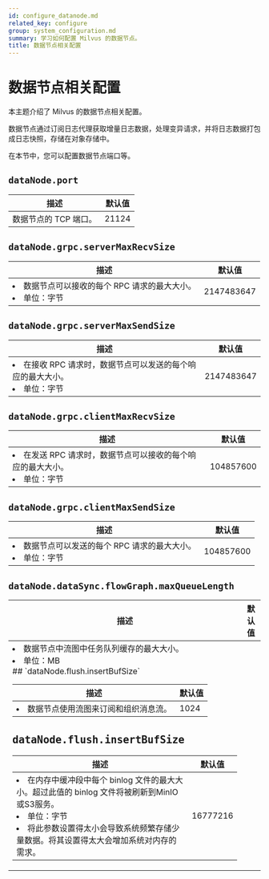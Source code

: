 ```yaml
---
id: configure_datanode.md
related_key: configure
group: system_configuration.md
summary: 学习如何配置 Milvus 的数据节点。
title: 数据节点相关配置
---
```


# 数据节点相关配置

本主题介绍了 Milvus 的数据节点相关配置。

数据节点通过订阅日志代理获取增量日志数据，处理变异请求，并将日志数据打包成日志快照，存储在对象存储中。

在本节中，您可以配置数据节点端口等。

## `dataNode.port`

<table id="dataNode.port">
  <thead>
    <tr>
      <th class="width80">描述</th>
      <th class="width20">默认值</th> 
    </tr>
  </thead>
  <tbody>
    <tr>
      <td>数据节点的 TCP 端口。</td>
      <td>21124</td>
    </tr>
  </tbody>
</table>

## `dataNode.grpc.serverMaxRecvSize`

<table id="dataNode.grpc.serverMaxRecvSize">
  <thead>
    <tr>
      <th class="width80">描述</th>
      <th class="width20">默认值</th> 
    </tr>
  </thead>
  <tbody>
    <tr>
      <td>
        <li>数据节点可以接收的每个 RPC 请求的最大大小。</li>
        <li>单位：字节</li>
      </td>
      <td>2147483647</td>
    </tr>
  </tbody>
</table>

## `dataNode.grpc.serverMaxSendSize`

<table id="dataNode.grpc.serverMaxSendSize">
  <thead>
    <tr>
      <th class="width80">描述</th>
      <th class="width20">默认值</th> 
    </tr>
  </thead>
  <tbody>
    <tr>
      <td>
        <li>在接收 RPC 请求时，数据节点可以发送的每个响应的最大大小。</li>
        <li>单位：字节</li>
      </td>
      <td>2147483647</td>
    </tr>
  </tbody>
</table>

## `dataNode.grpc.clientMaxRecvSize`

<table id="dataNode.grpc.clientMaxRecvSize">
  <thead>
    <tr>
      <th class="width80">描述</th>
      <th class="width20">默认值</th> 
    </tr>
  </thead>
  <tbody>
    <tr>
      <td>
        <li>在发送 RPC 请求时，数据节点可以接收的每个响应的最大大小。</li>
        <li>单位：字节</li>
      </td>
      <td>104857600</td>
    </tr>
  </tbody>
</table>

## `dataNode.grpc.clientMaxSendSize`

<table id="dataNode.grpc.clientMaxSendSize">
  <thead>
    <tr>
      <th class="width80">描述</th>
      <th class="width20">默认值</th> 
    </tr>
  </thead>
  <tbody>
    <tr>
      <td>
        <li>数据节点可以发送的每个 RPC 请求的最大大小。</li>
        <li>单位：字节</li>
      </td>
      <td>104857600</td>
    </tr>
  </tbody>
</table>

## `dataNode.dataSync.flowGraph.maxQueueLength`

<table id="dataNode.dataSync.flowGraph.maxQueueLength">
  <thead>
    <tr>
      <th class="width80">描述</th>
      <th class="width20">默认值</th> 
    </tr>
  </thead>
  <tbody>
    <tr>
      <td>
        <li>数据节点中流图中任务队列缓存的最大大小。</li>
        <li>单位：MB</li>
## `dataNode.flush.insertBufSize`

<table id="dataNode.flush.insertBufSize">
  <thead>
    <tr>
      <th class="width80">描述</th>
      <th class="width20">默认值</th> 
    </tr>
  </thead>
  <tbody>
    <tr>
      <td>
        <li>数据节点使用流图来订阅和组织消息流。</li>
      </td>
      <td>1024</td>
    </tr>
  </tbody>
</table>

## `dataNode.flush.insertBufSize`

<table id="dataNode.flush.insertBufSize">
  <thead>
    <tr>
      <th class="width80">描述</th>
      <th class="width20">默认值</th> 
    </tr>
  </thead>
  <tbody>
    <tr>
      <td>
        <li>在内存中缓冲段中每个 binlog 文件的最大大小。超过此值的 binlog 文件将被刷新到MinIO或S3服务。</li>
        <li>单位：字节</li>
        <li>将此参数设置得太小会导致系统频繁存储少量数据。将其设置得太大会增加系统对内存的需求。</li>
      </td>
      <td>16777216</td>
    </tr>
  </tbody>
</table>